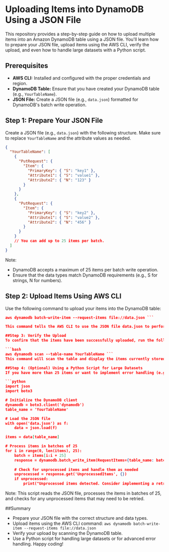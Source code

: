 # Uploading Items into DynamoDB Using a JSON File

This repository provides a step-by-step guide on how to upload multiple items into an Amazon DynamoDB table using a JSON file. You'll learn how to prepare your JSON file, upload items using the AWS CLI, verify the upload, and even how to handle large datasets with a Python script.

## Prerequisites

- **AWS CLI:** Installed and configured with the proper credentials and region.
- **DynamoDB Table:** Ensure that you have created your DynamoDB table (e.g., `YourTableName`).
- **JSON File:** Create a JSON file (e.g., `data.json`) formatted for DynamoDB's batch write operation.

## Step 1: Prepare Your JSON File

Create a JSON file (e.g., `data.json`) with the following structure. Make sure to replace `YourTableName` and the attribute values as needed.

```json
{
  "YourTableName": [
    {
      "PutRequest": {
        "Item": {
          "PrimaryKey": { "S": "key1" },
          "Attribute1": { "S": "value1" },
          "Attribute2": { "N": "123" }
        }
      }
    },
    {
      "PutRequest": {
        "Item": {
          "PrimaryKey": { "S": "key2" },
          "Attribute1": { "S": "value2" },
          "Attribute2": { "N": "456" }
        }
      }
    }
    // You can add up to 25 items per batch.
  ]
}
```
Note:

- DynamoDB accepts a maximum of 25 items per batch write operation.
- Ensure that the data types match DynamoDB requirements (e.g., S for strings, N for numbers).
## Step 2: Upload Items Using AWS CLI
Use the following command to upload your items into the DynamoDB table:


```json 
aws dynamodb batch-write-item --request-items file://data.json ```

This command tells the AWS CLI to use the JSON file data.json to perform a batch write operation on your DynamoDB table.

##Step 3: Verify the Upload
To confirm that the items have been successfully uploaded, run the following command:

```bash 
aws dynamodb scan --table-name YourTableName ```
This command will scan the table and display the items currently stored in it.

##Step 4: (Optional) Using a Python Script for Large Datasets
If you have more than 25 items or want to implement error handling (e.g., retrying unprocessed items), you can use the following Python script with Boto3:

```python
import json
import boto3

# Initialize the DynamoDB client
dynamodb = boto3.client('dynamodb')
table_name = 'YourTableName'

# Load the JSON file
with open('data.json') as f:
    data = json.load(f)

items = data[table_name]

# Process items in batches of 25
for i in range(0, len(items), 25):
    batch = items[i:i + 25]
    response = dynamodb.batch_write_item(RequestItems={table_name: batch})
    
    # Check for unprocessed items and handle them as needed
    unprocessed = response.get('UnprocessedItems', {})
    if unprocessed:
        print("Unprocessed items detected. Consider implementing a retry mechanism.")
```
Note: This script reads the JSON file, processes the items in batches of 25, and checks for any unprocessed items that may need to be retried.

##Summary
- Prepare your JSON file with the correct structure and data types.
- Upload items using the AWS CLI command: `aws dynamodb batch-write-item --request-items file://data.json`
- Verify your upload by scanning the DynamoDB table.
- Use a Python script for handling large datasets or for advanced error handling.
Happy coding!








